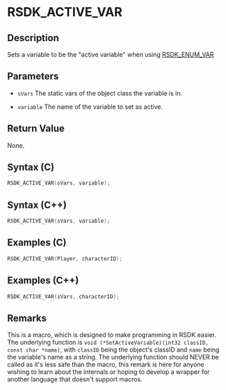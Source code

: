 # RSDK_ACTIVE_VAR

## Description
Sets a variable to be the "active variable" when using [RSDK_ENUM_VAR](../RSDK_ENUM_VAR/README.md)

## Parameters

- `sVars`
The static vars of the object class the variable is in.

- `variable`
The name of the variable to set as active.

## Return Value
None.

## Syntax (C)
```c
RSDK_ACTIVE_VAR(sVars, variable);
```

## Syntax (C++)
```cpp
RSDK_ACTIVE_VAR(sVars, variable);
```

## Examples (C)
```c
RSDK_ACTIVE_VAR(Player, characterID);
```

## Examples (C++)
```cpp
RSDK_ACTIVE_VAR(sVars, characterID);
```

## Remarks
This is a macro, which is designed to make programming in RSDK easier. The underlying function is `void (*SetActiveVariable)(int32 classID, const char *name)`, with `classID` being the object's classID and `name` being the variable's name as a string. The underlying function should NEVER be called as it's less safe than the macro, this remark is here for anyone wishing to learn about the internals or hoping to develop a wrapper for another language that doesn't support macros.